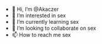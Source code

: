- 👋 Hi, I’m @Akaczer
- 👀 I’m interested in sex
- 🌱 I’m currently learning sex
- 💞️ I’m looking to collaborate on sex
- 📫 How to reach me sex

<!---
Akaczer/Akaczer is a ✨ special ✨ repository because its `README.md` (this file) appears on your GitHub profile.
You can click the Preview link to take a look at your changes.
--->
